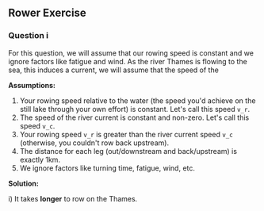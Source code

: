 ## Rower Exercise
### Question i
For this question, we will assume that our rowing speed is constant and we ignore factors like fatigue and wind. As the river Thames is flowing to the sea, this induces a current, we will assume that the speed of the 




**Assumptions:**

1. Your rowing speed relative to the water (the speed you'd achieve on the still lake through your own effort) is constant. Let's call this speed `v_r`.
2. The speed of the river current is constant and non-zero. Let's call this speed `v_c`.
3. Your rowing speed `v_r` is greater than the river current speed `v_c` (otherwise, you couldn't row back upstream).
4. The distance for each leg (out/downstream and back/upstream) is exactly 1km.
5. We ignore factors like turning time, fatigue, wind, etc.

**Solution:**

i) It takes **longer** to row on the Thames.